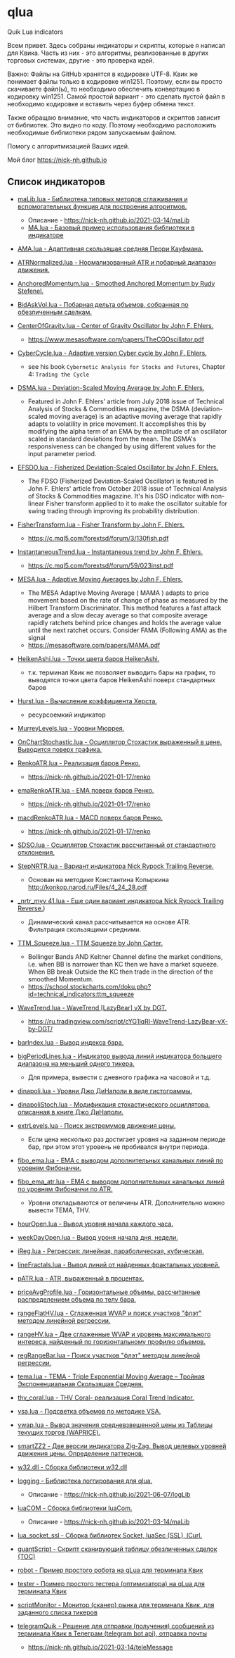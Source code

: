 # qlua
Quik Lua indicators

Всем привет. Здесь собраны индикаторы и скрипты, которые я написал для Квика.
Часть из них - это алгоритмы, реализованные в других торговых системах, другие - это проверка идей.

Важно:
Файлы на GitHub хранятся в кодировке UTF-8. Квик же понимает файлы только в кодировке win1251.
Поэтому, если вы просто скачиваете файл(ы), то необходимо обеспечить конвертацию в кодировку win1251.
Самой простой вариант - это сделать пустой файл в необходимо кодировке и вставить через буфер обмена текст.

Также обращаю внимание, что часть индикаторов и скриптов зависит от библиотек. Это видно по коду. Поэтому необходимо расположить необходимые библиотеки рядом запускаемым файлом.

Помогу с алгоритмизацией Ваших идей.

Мой блог
https://nick-nh.github.io


## Список индикаторов

- [maLib.lua - Библиотека типовых методов сглаживания и вспомогательных функция для построения алгоритмов.](https://github.com/nick-nh/qlua/blob/master/maLib.lua)

    - Описание - https://nick-nh.github.io/2021-03-14/maLib
    - [MA.lua - Базовый пример использования библиотеки в индикаторе](https://github.com/nick-nh/qlua/blob/master/MA.lua)

- [AMA.lua - Адаптивная скользящая средняя Перри Кауфмана.](https://github.com/nick-nh/qlua/blob/master/AMA.lua)

- [ATRNormalized.lua - Нормализованный ATR и побарный диапазон движения.](https://github.com/nick-nh/qlua/blob/master/ATRNormalized.lua)

- [AnchoredMomentum.lua - Smoothed Anchored Momentum by Rudy Stefenel.](https://github.com/nick-nh/qlua/blob/master/AnchoredMomentum.lua)

- [BidAskVol.lua - Побарная дельта объемов, собранная по обезличенным сделкам.](https://github.com/nick-nh/qlua/blob/master/BidAskVol.lua)

- [CenterOfGravity.lua - Center of Gravity Oscillator by John F. Ehlers.](https://github.com/nick-nh/qlua/blob/master/CenterOfGravity.lua)

  - https://www.mesasoftware.com/papers/TheCGOscillator.pdf

- [CyberCycle.lua - Adaptive version Cyber cycle by John F. Ehlers.](https://github.com/nick-nh/qlua/blob/master/CyberCycle.lua)

  - see his book `Cybernetic Analysis for Stocks and Futures`, Chapter 4: `Trading the Cycle`

- [DSMA.lua - Deviation-Scaled Moving Average by John F. Ehlers.](https://github.com/nick-nh/qlua/blob/master/DSMA.lua)

  - Featured in John F. Ehlers' article from July 2018 issue of Technical Analysis of Stocks & Commodities magazine, the DSMA (deviation-scaled moving average) is an adaptive moving average that rapidly adapts to volatility in price movement. It accomplishes this by modifying the alpha term of an EMA by the amplitude of an oscillator scaled in standard deviations from the mean. The DSMA's responsiveness can be changed by using different values for the input parameter period.

- [EFSDO.lua - Fisherized Deviation-Scaled Oscillator by John F. Ehlers.](https://github.com/nick-nh/qlua/blob/master/EFSDO.lua)

  - The FDSO (Fisherized Deviation-Scaled Oscillator) is featured in John F. Ehlers' article from October 2018 issue of Technical Analysis of Stocks & Commodities magazine. It's his DSO indicator with non-linear Fisher transform applied to it to make the oscillator suitable for swing trading through improving its probability distribution.

- [FisherTransform.lua - Fisher Transform by John F. Ehlers.](https://github.com/nick-nh/qlua/blob/master/FisherTransform.lua)

  - https://c.mql5.com/forextsd/forum/3/130fish.pdf

- [InstantaneousTrend.lua - Instantaneous trend by John F. Ehlers.](https://github.com/nick-nh/qlua/blob/master/InstantaneousTrend.lua)

  - https://c.mql5.com/forextsd/forum/59/023inst.pdf

- [MESA.lua - Adaptive Moving Averages by John F. Ehlers.](https://github.com/nick-nh/qlua/blob/master/MESA.lua)

  - The MESA Adaptive Moving Average ( MAMA ) adapts to price movement based on the rate of change of phase as measured by the Hilbert Transform Discriminator. This method features a fast attack average and a slow decay average so that composite average rapidly ratchets behind price changes and holds the average value until the next ratchet occurs. Consider FAMA (Following AMA) as the signal
  - https://mesasoftware.com/papers/MAMA.pdf


- [HeikenAshi.lua - Точки цвета баров HeikenAshi.](https://github.com/nick-nh/qlua/blob/master/HeikenAshi.lua)

  - т.к. терминал Квик не позволяет выводить бары на график, то выводятся точки цвета баров HeikenAshi поверх стандартных баров

- [Hurst.lua - Вычисление коэффициента Херста.](https://github.com/nick-nh/qlua/blob/master/Hurst.lua)

  - ресурсоемкий индикатор

- [MurreyLevels.lua - Уровни Мюррея.](https://github.com/nick-nh/qlua/blob/master/MurreyLevels.lua)

- [OnChartStochastic.lua - Осциллятор Стохастик выраженный в цене. Выводится поверх графика.](https://github.com/nick-nh/qlua/blob/master/OnChartStochastic.lua)

- [RenkoATR.lua - Реализация баров Ренко.](https://github.com/nick-nh/qlua/blob/master/RenkoATR.lua)

  - https://nick-nh.github.io/2021-01-17/renko

- [emaRenkoATR.lua - EMA поверх баров Ренко.](https://github.com/nick-nh/qlua/blob/master/emaRenkoATR.lua)

  - https://nick-nh.github.io/2021-01-17/renko

- [macdRenkoATR.lua - MACD поверх баров Ренко.](https://github.com/nick-nh/qlua/blob/master/macdRenkoATR.lua)

  - https://nick-nh.github.io/2021-01-17/renko

- [SDSO.lua - Осциллятор Стохастик рассчитанный от стандартного отклонения.](https://github.com/nick-nh/qlua/blob/master/SDSO.lua)

- [StepNRTR.lua - Вариант индикатора Nick Rypock Trailing Reverse.](https://github.com/nick-nh/qlua/blob/master/StepNRTR.lua)

    - Основан на методике Константина Копыркина http://konkop.narod.ru/Files/4_24_28.pdf

- [_nrtr_myv 41.lua - Еще один вариант индикатора Nick Rypock Trailing Reverse.](https://github.com/nick-nh/qlua/blob/master/_nrtr_my%20v41.lua))

    - Динамический канал рассчитывается на основе ATR. Фильтрация скользящими средними.

- [TTM_Squeeze.lua - TTM Squeeze by John Carter.](https://github.com/nick-nh/qlua/blob/master/TTM_Squeeze.lua)

    - Bollinger Bands AND Keltner Channel define the market conditions, i.e. when BB is narrower than KC then we have a market squeeze. When BB break Outside the KC then trade in the direction of the smoothed Momentum.
    - https://school.stockcharts.com/doku.php?id=technical_indicators:ttm_squeeze

- [WaveTrend.lua - WaveTrend [LazyBear] vX by DGT.](https://github.com/nick-nh/qlua/blob/master/WaveTrend.lua)

    - https://ru.tradingview.com/script/cYG1lqRI-WaveTrend-LazyBear-vX-by-DGT/

- [barIndex.lua - Вывод индекса бара.](https://github.com/nick-nh/qlua/blob/master/barIndex.lua)

- [bigPeriodLines.lua - Индикатор вывода линий индикатора большего диапазона на меньший одного тикера.](https://github.com/nick-nh/qlua/blob/master/bigPeriodLines.lua)

  - Для примера, вывести с дневного графика на часовой и т.д.

- [dinapoli.lua - Уровни Джо ДиНаполи в виде гистограммы.](https://github.com/nick-nh/qlua/blob/master/dinapoli.lua)

- [dinapoliStoch.lua - Модификация стохастического осциллятора, описанная в книге Джо ДиНаполи.](https://github.com/nick-nh/qlua/blob/master/dinapoliStoch.lua)

- [extrLevels.lua - Поиск экстремумов движения цены.](https://github.com/nick-nh/qlua/blob/master/extrLevels.lua)

    - Если цена несколько раз достигает уровня на заданном периоде бар, при этом этот уровень не пробивался внутри периода.

- [fibo_ema.lua - EMA с выводом дополнительных канальных линий по уровням Фибоначчи.](https://github.com/nick-nh/qlua/blob/master/fibo_ema.lua)

- [fibo_ema_atr.lua - EMA с выводом дополнительных канальных линий по уровням Фибоначчи по ATR.](https://github.com/nick-nh/qlua/blob/master/fibo_ema_atr.lua)

    - Уровни откладываются от величины ATR. Дополнительно можно вывести TEMA, THV.

- [hourOpen.lua - Вывод уровня начала каждого часа.](https://github.com/nick-nh/qlua/blob/master/hourOpen.lua)

- [weekDayOpen.lua - Вывод уроня начала дня, недели.](https://github.com/nick-nh/qlua/blob/master/weekDayOpen.lua)

- [iReg.lua - Регрессия: линейная, параболическая, кубическая.](https://github.com/nick-nh/qlua/blob/master/iReg.lua)

- [lineFractals.lua - Вывод линий от найденных фрактальных уровней.](https://github.com/nick-nh/qlua/blob/master/lineFractals.lua)

- [pATR.lua - ATR, выраженный в процентах.](https://github.com/nick-nh/qlua/blob/master/pATR.lua)

- [priceAvgProfile.lua - Горизонтальные объемы, рассчитанные распределением объема по телу бара.](https://github.com/nick-nh/qlua/blob/master/priceAvgProfile.lua)

- [rangeFlatHV.lua - Сглаженная WVAP и поиск участков "флэт" методом линейной регрессии.](https://github.com/nick-nh/qlua/blob/master/rangeFlatHV.lua)

- [rangeHV.lua - Две сглаженные WVAP и уровень максимального интереса, найденный по горизонтальному профилю объемов.](https://github.com/nick-nh/qlua/blob/master/rangeFlatHV.lua)

- [regRangeBar.lua - Поиск участков "флэт" методом линейной регрессии.](https://github.com/nick-nh/qlua/blob/master/regRangeBar.lua)

- [tema.lua - TEMA - Triple Exponential Moving Average – Тройная Экспоненциальная Скользящая Средняя.](https://github.com/nick-nh/qlua/blob/master/tema.lua)

- [thv_coral.lua - THV Coral- реализация Coral Trend Indicator.](https://github.com/nick-nh/qlua/blob/master/thv_coral.lua)

- [vsa.lua - Подсветка объемов по методике VSA.](https://github.com/nick-nh/qlua/blob/master/vsa.lua)

- [vwap.lua - Вывод значения средневзвешенной цены из Таблицы текущих торгов (WAPRICE).](https://github.com/nick-nh/qlua/blob/master/vwap.lua)

- [smartZZ2 - Две версии индикатора Zig-Zag. Вывод целевых уровней движения цены. Определение паттернов.](https://github.com/nick-nh/qlua/blob/master/smartZZ2)

- [w32.dll - Сборка библиотеки w32.dll](https://github.com/nick-nh/qlua/blob/master/w32.dll.zip)

- [logging - Библиотека логгирования для qlua.](https://github.com/nick-nh/qlua/blob/master/logging)

    - Описание - https://nick-nh.github.io/2021-06-07/logLib

- [luaCOM - Сборка библиотеки luaCom.](https://github.com/nick-nh/qlua/blob/master/luaCOM)

    - Описание - https://nick-nh.github.io/2021-03-14/maLib

- [lua_socket_ssl - Сборка библиотек Socket, luaSec (SSL), lCurl.](https://github.com/nick-nh/qlua/blob/master/lua_socket_ssl)

- [quantScript - Скрипт сканирующий таблицу обезличенных сделок (ТОС)](https://github.com/nick-nh/qlua/blob/master/quantScript)

- [robot - Пример простого робота на qLua для терминала Квик](https://github.com/nick-nh/qlua/blob/master/robot)

- [tester - Пример простого тестера (оптимизатора) на qLua для терминала Квик](https://github.com/nick-nh/qlua/blob/master/tester)

- [scriptMonitor - Монитор (сканер) рынка для терминала Квик, для заданного списка тикеров](https://github.com/nick-nh/qlua/blob/master/scriptMonitor)

- [telegramQuik - Решение для отправки (получения) сообщений из терминала Квик в Телеграм (telegram bot api), отправка почты](https://github.com/nick-nh/qlua/blob/master/telegramQuik)

    - https://nick-nh.github.io/2021-03-14/teleMessage
